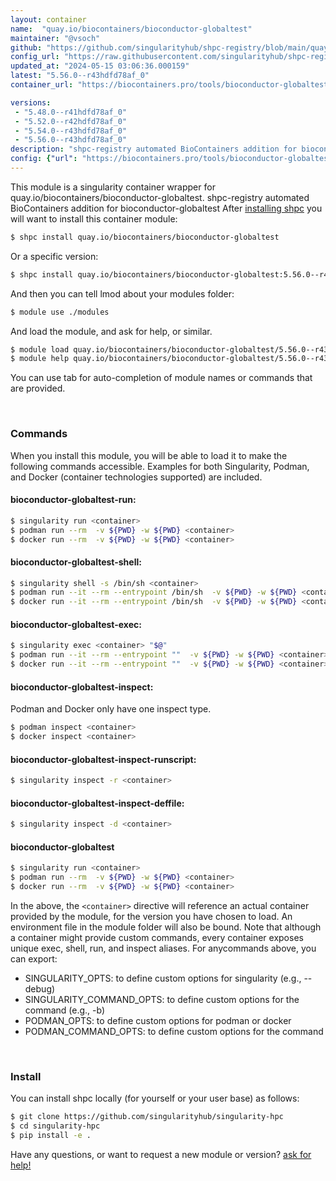 ```yaml
---
layout: container
name:  "quay.io/biocontainers/bioconductor-globaltest"
maintainer: "@vsoch"
github: "https://github.com/singularityhub/shpc-registry/blob/main/quay.io/biocontainers/bioconductor-globaltest/container.yaml"
config_url: "https://raw.githubusercontent.com/singularityhub/shpc-registry/main/quay.io/biocontainers/bioconductor-globaltest/container.yaml"
updated_at: "2024-05-15 03:06:36.000159"
latest: "5.56.0--r43hdfd78af_0"
container_url: "https://biocontainers.pro/tools/bioconductor-globaltest"

versions:
 - "5.48.0--r41hdfd78af_0"
 - "5.52.0--r42hdfd78af_0"
 - "5.54.0--r43hdfd78af_0"
 - "5.56.0--r43hdfd78af_0"
description: "shpc-registry automated BioContainers addition for bioconductor-globaltest"
config: {"url": "https://biocontainers.pro/tools/bioconductor-globaltest", "maintainer": "@vsoch", "description": "shpc-registry automated BioContainers addition for bioconductor-globaltest", "latest": {"5.56.0--r43hdfd78af_0": "sha256:a4aeaad0809c06ace55c441a17c4e925ede6698f392a2c913b35dc37197b947e"}, "tags": {"5.48.0--r41hdfd78af_0": "sha256:a469741291e12972064393adafd2c398a805a996b3f1d15fee9f0beb4236fc8d", "5.52.0--r42hdfd78af_0": "sha256:e9fddefe78adfecff7e6e477f5953e9d3825c4c6e8c03f96f2339322ab0ec630", "5.54.0--r43hdfd78af_0": "sha256:9c99df0e77d33aad4e874c33fce780dd2ba43fe6adb3f4fd549bf45435eacba7", "5.56.0--r43hdfd78af_0": "sha256:a4aeaad0809c06ace55c441a17c4e925ede6698f392a2c913b35dc37197b947e"}, "docker": "quay.io/biocontainers/bioconductor-globaltest"}
---
```


This module is a singularity container wrapper for quay.io/biocontainers/bioconductor-globaltest.
shpc-registry automated BioContainers addition for bioconductor-globaltest
After [installing shpc](#install) you will want to install this container module:


```bash
$ shpc install quay.io/biocontainers/bioconductor-globaltest
```

Or a specific version:

```bash
$ shpc install quay.io/biocontainers/bioconductor-globaltest:5.56.0--r43hdfd78af_0
```

And then you can tell lmod about your modules folder:

```bash
$ module use ./modules
```

And load the module, and ask for help, or similar.

```bash
$ module load quay.io/biocontainers/bioconductor-globaltest/5.56.0--r43hdfd78af_0
$ module help quay.io/biocontainers/bioconductor-globaltest/5.56.0--r43hdfd78af_0
```

You can use tab for auto-completion of module names or commands that are provided.

<br>

### Commands

When you install this module, you will be able to load it to make the following commands accessible.
Examples for both Singularity, Podman, and Docker (container technologies supported) are included.

#### bioconductor-globaltest-run:

```bash
$ singularity run <container>
$ podman run --rm  -v ${PWD} -w ${PWD} <container>
$ docker run --rm  -v ${PWD} -w ${PWD} <container>
```

#### bioconductor-globaltest-shell:

```bash
$ singularity shell -s /bin/sh <container>
$ podman run --it --rm --entrypoint /bin/sh  -v ${PWD} -w ${PWD} <container>
$ docker run --it --rm --entrypoint /bin/sh  -v ${PWD} -w ${PWD} <container>
```

#### bioconductor-globaltest-exec:

```bash
$ singularity exec <container> "$@"
$ podman run --it --rm --entrypoint ""  -v ${PWD} -w ${PWD} <container> "$@"
$ docker run --it --rm --entrypoint ""  -v ${PWD} -w ${PWD} <container> "$@"
```

#### bioconductor-globaltest-inspect:

Podman and Docker only have one inspect type.

```bash
$ podman inspect <container>
$ docker inspect <container>
```

#### bioconductor-globaltest-inspect-runscript:

```bash
$ singularity inspect -r <container>
```

#### bioconductor-globaltest-inspect-deffile:

```bash
$ singularity inspect -d <container>
```



#### bioconductor-globaltest

```bash
$ singularity run <container>
$ podman run --rm  -v ${PWD} -w ${PWD} <container>
$ docker run --rm  -v ${PWD} -w ${PWD} <container>
```


In the above, the `<container>` directive will reference an actual container provided
by the module, for the version you have chosen to load. An environment file in the
module folder will also be bound. Note that although a container
might provide custom commands, every container exposes unique exec, shell, run, and
inspect aliases. For anycommands above, you can export:

 - SINGULARITY_OPTS: to define custom options for singularity (e.g., --debug)
 - SINGULARITY_COMMAND_OPTS: to define custom options for the command (e.g., -b)
 - PODMAN_OPTS: to define custom options for podman or docker
 - PODMAN_COMMAND_OPTS: to define custom options for the command

<br>

### Install

You can install shpc locally (for yourself or your user base) as follows:

```bash
$ git clone https://github.com/singularityhub/singularity-hpc
$ cd singularity-hpc
$ pip install -e .
```

Have any questions, or want to request a new module or version? [ask for help!](https://github.com/singularityhub/singularity-hpc/issues)